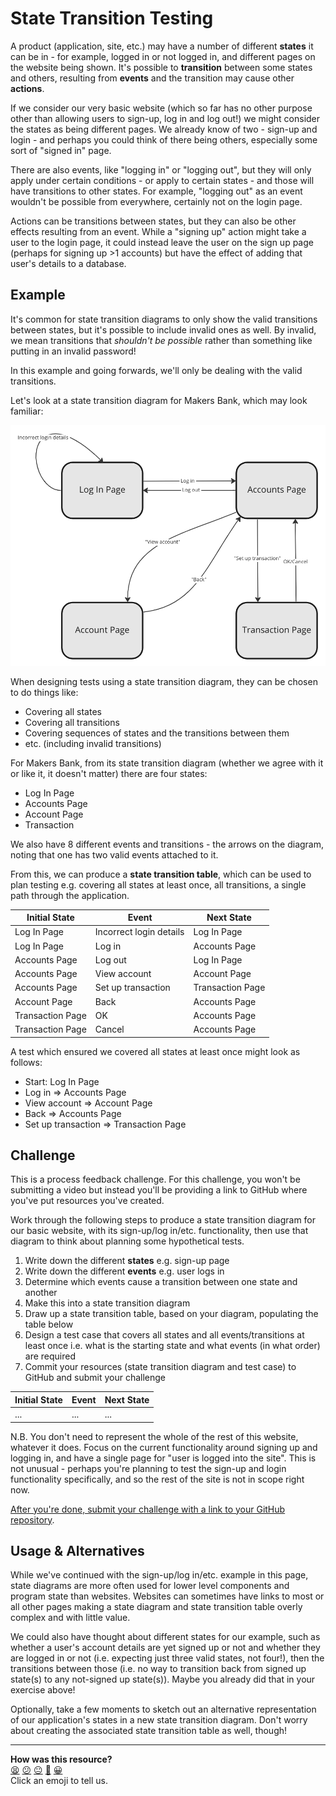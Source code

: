 # State Transition Testing

A product (application, site, etc.) may have a number of different **states** it
can be in - for example, logged in or not logged in, and different pages on the
website being shown. It's possible to **transition** between some states and
others, resulting from **events** and the transition may cause other
**actions**.

If we consider our very basic website (which so far has no other purpose other
than allowing users to sign-up, log in and log out!) we might consider the
states as being different pages. We already know of two - sign-up and login -
and perhaps you could think of there being others, especially some sort of
"signed in" page.

There are also events, like "logging in" or "logging out", but they will only
apply under certain conditions - or apply to certain states - and those will
have transitions to other states. For example, "logging out" as an event
wouldn't be possible from everywhere, certainly not on the login page.

Actions can be transitions between states, but they can also be other effects
resulting from an event. While a "signing up" action might take a user to the
login page, it could instead leave the user on the sign up page (perhaps for
signing up >1 accounts) but have the effect of adding that user's details to a
database.

## Example

It's common for state transition diagrams to only show the valid transitions
between states, but it's possible to include invalid ones as well. By invalid,
we mean transitions that *shouldn't be possible* rather than something like
putting in an invalid password!

In this example and going forwards, we'll only be dealing with the valid
transitions.

Let's look at a state transition diagram for Makers Bank, which may look
familiar:

<img src="./05_resources/makers_bank_state_diagram.png" />

When designing tests using a state transition diagram, they can be chosen to do
things like:

* Covering all states
* Covering all transitions
* Covering sequences of states and the transitions between them
* etc. (including invalid transitions)

For Makers Bank, from its state transition diagram (whether we agree with it or
like it, it doesn't matter) there are four states:

* Log In Page
* Accounts Page
* Account Page
* Transaction

We also have 8 different events and transitions - the arrows on the diagram,
noting that one has two valid events attached to it.

From this, we can produce a **state transition table**, which can be used to
plan testing e.g. covering all states at least once, all transitions, a single
path through the application.

| Initial State | Event | Next State | 
|-|-|-|
| Log In Page | Incorrect login details | Log In Page |
| Log In Page | Log in | Accounts Page |
| Accounts Page | Log out | Log In Page |
| Accounts Page | View account | Account Page |
| Accounts Page | Set up transaction | Transaction Page |
| Account Page | Back | Accounts Page |
| Transaction Page | OK | Accounts Page |
| Transaction Page | Cancel | Accounts Page |

A test which ensured we covered all states at least once might look as follows:

* Start: Log In Page
* Log in => Accounts Page
* View account => Account Page
* Back => Accounts Page
* Set up transaction => Transaction Page

## Challenge

This is a process feedback challenge. For this challenge, you won't be
submitting a video but instead you'll be providing a link to GitHub where you've
put resources you've created.

Work through the following steps to produce a state transition diagram for our
basic website, with its sign-up/log in/etc. functionality, then use that diagram
to think about planning some hypothetical tests.

1. Write down the different **states** e.g. sign-up page
2. Write down the different **events** e.g. user logs in
3. Determine which events cause a transition between one state and another
4. Make this into a state transition diagram
5. Draw up a state transition table, based on your diagram, populating the table
   below
6. Design a test case that covers all states and all events/transitions at least
   once i.e. what is the starting state and what events (in what order) are
   required
7. Commit your resources (state transition diagram and test case) to GitHub and
   submit your challenge

| Initial State | Event | Next State | 
|-|-|-|
| ... | ... | ... |

N.B. You don't need to represent the whole of the rest of this website, whatever
it does. Focus on the current functionality around signing up and logging in,
and have a single page for "user is logged into the site". This is not unusual -
perhaps you're planning to test the sign-up and login functionality
specifically, and so the rest of the site is not in scope right now.

[After you're done, submit your challenge with a link to your GitHub
repository](https://airtable.com/shrNFgNkPWr3d63Db?prefill_Item=et_as01).

## Usage & Alternatives

While we've continued with the sign-up/log in/etc. example in this page, state
diagrams are more often used for lower level components and program state than
websites. Websites can sometimes have links to most or all other pages making a
state diagram and state transition table overly complex and with little value.

We could also have thought about different states for our example, such as
whether a user's account details are yet signed up or not and whether they are
logged in or not (i.e. expecting just three valid states, not four!), then the
transitions between those (i.e. no way to transition back from signed up
state(s) to any not-signed up state(s)). Maybe you already did that in your
exercise above!

Optionally, take a few moments to sketch out an alternative representation of
our application's states in a new state transition diagram. Don't worry about
creating the associated state transition table as well, though!

<!-- BEGIN GENERATED SECTION DO NOT EDIT -->

---

**How was this resource?**  
[😫](https://airtable.com/shrUJ3t7KLMqVRFKR?prefill_Repository=makersacademy%2Fextending-testing&prefill_File=phase1%2F05_state_transitions.md&prefill_Sentiment=😫) [😕](https://airtable.com/shrUJ3t7KLMqVRFKR?prefill_Repository=makersacademy%2Fextending-testing&prefill_File=phase1%2F05_state_transitions.md&prefill_Sentiment=😕) [😐](https://airtable.com/shrUJ3t7KLMqVRFKR?prefill_Repository=makersacademy%2Fextending-testing&prefill_File=phase1%2F05_state_transitions.md&prefill_Sentiment=😐) [🙂](https://airtable.com/shrUJ3t7KLMqVRFKR?prefill_Repository=makersacademy%2Fextending-testing&prefill_File=phase1%2F05_state_transitions.md&prefill_Sentiment=🙂) [😀](https://airtable.com/shrUJ3t7KLMqVRFKR?prefill_Repository=makersacademy%2Fextending-testing&prefill_File=phase1%2F05_state_transitions.md&prefill_Sentiment=😀)  
Click an emoji to tell us.

<!-- END GENERATED SECTION DO NOT EDIT -->
